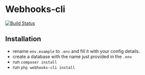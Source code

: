 # Webhooks-cli

[![Build Status](https://travis-ci.com/Alymosul/webhooks-cli.svg?branch=master)](https://travis-ci.com/Alymosul/webhooks-cli)

## Installation
- rename `env.example` to `.env` and fill it with your config details.
- create a database with the name just provided in the `.env`
- run `composer install`
- run `php webhooks-cli install`

